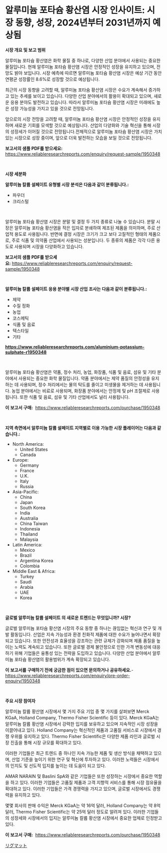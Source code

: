 <p><h1>알루미늄 포타슘 황산염 시장 인사이트: 시장 동향, 성장, 2024년부터 2031년까지 예상됨</h1></p><p><strong>시장 개요 및 보고 범위</strong></p>
<p><p>알루미늄 포타슘 황산염은 화학 물질 중 하나로, 다양한 산업 분야에서 사용되는 중요한 물질입니다. 현재 알루미늄 포타슘 황산염 시장은 안정적인 성장을 유지하고 있으며, 전망도 밝아 보입니다. 시장 예측에 따르면 알루미늄 포타슘 황산염 시장은 예상 기간 동안 연평균 성장률인 8.6%로 성장할 것으로 예상됩니다. </p><p>최근의 시장 동향을 고려할 때, 알루미늄 포타슘 황산염 시장은 수요가 계속해서 증가하고 있는 추세를 보이고 있습니다. 다양한 산업 분야에서의 활용이 확대되고 있으며, 새로운 응용 분야도 발전하고 있습니다. 따라서 알루미늄 포타슘 황산염 시장은 미래에도 높은 성장 가능성을 가지고 있을 것으로 전망됩니다.</p><p>앞으로의 시장 전망을 고려할 때, 알루미늄 포타슘 황산염 시장은 안정적인 성장을 유지하며 새로운 기회를 모색할 것으로 예상됩니다. 산업의 다양화와 기술 혁신을 통해 시장의 성장세가 이어질 것으로 전망됩니다.전체적으로 알루미늄 포타슘 황산염 시장은 가치 있는 시장으로 성장 중이며, 앞으로 더욱 발전하는 모습을 보일 것으로 전망됩니다.</p></p>
<p><strong>보고서의 샘플 PDF를 받으세요:</strong> <a href="https://www.reliableresearchreports.com/enquiry/request-sample/1950348">https://www.reliableresearchreports.com/enquiry/request-sample/1950348</a></p>
<p>&nbsp;</p>
<p><strong>시장 세분화</strong></p>
<p><strong>알루미늄 칼륨 설페이트 유형별 시장 분석은 다음과 같이 분류됩니다.:</strong></p>
<p><ul><li>파우더</li><li>크리스털</li></ul></p>
<p>&nbsp;</p>
<p><p>알루미늄 포타슘 황산염 시장은 분말 및 결정 두 가지 종류로 나눌 수 있습니다. 분말 시장은 알루미늄 포타슘 황산염을 작은 입자로 분쇄하여 제조된 제품을 의미하며, 주로 산업적 용도로 사용됩니다. 반면에 결정 시장은 크기가 크고 보다 고질적인 형태의 제품으로, 주로 식품 및 의약품 산업에서 사용되는 성분입니다. 두 종류의 제품은 각각 다른 용도로 사용되며 시장을 다양화하고 있습니다.</p></p>
<p><strong>보고서의 샘플 PDF를 받으세요:</strong>&nbsp;<a href="https://www.reliableresearchreports.com/enquiry/request-sample/1950348">https://www.reliableresearchreports.com/enquiry/request-sample/1950348</a></p>
<p>&nbsp;</p>
<p><strong> 알루미늄 칼륨 설페이트 응용 분야별 시장 산업 조사는 다음과 같이 분류됩니다.:</strong></p>
<p><ul><li>제약</li><li>수질 정화</li><li>농업</li><li>코스메틱</li><li>식품 및 음료</li><li>텍스타일</li><li>기타</li></ul></p>
<p><strong><a href="https://www.reliableresearchreports.com/aluminium-potassium-sulphate-r1950348">https://www.reliableresearchreports.com/aluminium-potassium-sulphate-r1950348</a></strong></p>
<p>&nbsp;</p>
<p><p>알루미늄 포타슘 황산염은 약품, 정수 처리, 농업, 화장품, 식품 및 음료, 섬유 및 기타 분야에서 사용되는 중요한 화학 물질입니다. 약품 분야에서는 제약 품질의 안정성을 유지하는 데 사용되며, 정수 처리에서는 물의 탁도를 줄이고 미생물을 제거하는 데 사용됩니다. 농업 분야에서는 비료로 사용되며, 화장품 분야에서는 안정제 및 pH 조절제로 사용됩니다. 또한 식품 및 음료, 섬유 및 기타 산업에서도 널리 사용됩니다.</p></p>
<p><strong>이 보고서 구매:</strong>&nbsp; <a href="https://www.reliableresearchreports.com/purchase/1950348">https://www.reliableresearchreports.com/purchase/1950348</a></p>
<p>&nbsp;</p>
<p><strong>지역 측면에서 알루미늄 칼륨 설페이트 지역별로 이용 가능한 시장 플레이어는 다음과 같습니다.:</strong></p>
<p><ul>
    <li>
        North America:
        <ul>
            <li>United States</li>
            <li>Canada</li>
        </ul>
    </li>
    <li>
        Europe:
        <ul>
            <li>Germany</li>
            <li>France</li>
            <li>U.K.</li>
            <li>Italy</li>
            <li>Russia</li>
        </ul>
    </li>
    <li>
        Asia-Pacific:
        <ul>
            <li>China</li>
            <li>Japan</li>
            <li>South Korea</li>
            <li>India</li>
            <li>Australia</li>
            <li>China Taiwan</li>
            <li>Indonesia</li>
            <li>Thailand</li>
            <li>Malaysia</li>
        </ul>
    </li>
    <li>
        Latin America:
        <ul>
            <li>Mexico</li>
            <li>Brazil</li>
            <li>Argentina Korea</li>
            <li>Colombia</li>
        </ul>
    </li>
    <li>
        Middle East & Africa:
        <ul>
            <li>Turkey</li>
            <li>Saudi</li>
            <li>Arabia</li>
            <li>UAE</li>
            <li>Korea</li>
        </ul>
    </li>
    </ul></p>
<p>&nbsp;</p>
<p><strong>글로벌 알루미늄 칼륨 설페이트 의 새로운 트렌드는 무엇입니까? 시장?</strong></p>
<p><p>글로벌 알루미늄 포타슘 황산염 시장의 주요 동향 중 하나는 끊임없는 혁신과 연구 및 개발 활동입니다. 산업은 지속 가능성과 환경 친화적 제품에 대한 수요가 늘어나면서 확장되고 있습니다. 또한 안전성과 효율성을 강조하는 관련 규제가 강화되며 제품 품질을 높이는 노력도 계속되고 있습니다. 또한 글로벌 경제 불안정으로 인한 가격 변동성에 대응하기 위해 기업들은 융통성 있는 전략을 도입하고 있습니다. 다양한 산업 분야에서 알루미늄 포타슘 황산염의 활용범위가 계속 확장되고 있습니다.</p></p>
<p><strong>이 보고서를 구매하기 전에 궁금한 점이 있으면 문의하거나 공유하세요.</strong>- <a href="https://www.reliableresearchreports.com/enquiry/pre-order-enquiry/1950348">https://www.reliableresearchreports.com/enquiry/pre-order-enquiry/1950348</a></p>
<p>&nbsp;</p>
<p><strong>주요 시장 참여자</strong></p>
<p><p>알루미늄 칼륨 황산염 시장에서 몇 가지 주요 기업 중 몇 가지를 살펴보면 Merck KGaA, Holland Company, Thermo Fisher Scientific 등이 있다. Merck KGaA는 알루미늄 칼륨 황산염 시장에서 강력한 입지를 보유하고 있으며 지속적인 시장 성장을 이끌어내고 있다. Holland Company는 혁신적인 제품과 고품질 서비스로 시장에서 경쟁 우위를 유지하고 있다. Thermo Fisher Scientific은 다양한 제품 라인과 글로벌 시장 진출을 통해 시장 규모를 확대하고 있다.</p><p>이러한 기업들은 최근 트렌드 중 하나인 지속 가능한 제품 및 생산 방식을 채택하고 있으며, 산업 기준을 높이기 위한 연구 및 혁신에 투자하고 있다. 이러한 노력들은 시장에서의 인지도 및 선도적 입지를 높이는 데 도움이 되고 있다.</p><p>AMAR NARAIN 및 Baslini SpA와 같은 기업들은 또한 성장하는 시장에서 중요한 역할을 하고 있다. 이러한 기업들은 고품질 제품과 고객 지향적 서비스를 통해 시장 점유율을 확대하고 있다. 이러한 기업들은 가격 경쟁력을 가지고 있으며, 글로벌 시장에서도 경쟁력을 유지하고 있다.</p><p>몇몇 회사의 판매 수익은 Merck KGaA는 약 16억 달러, Holland Company는 약 8억 달러, Thermo Fisher Scientific는 약 25억 달러 정도로 알려져 있다. 이러한 기업들의 성장세와 시장에서의 입지는 알루미늄 칼륨 황산염 시장에서 중요한 업체로 인정받고 있다.</p></p>
<p><strong>이 보고서 구매:</strong>&nbsp;&nbsp;<a href="https://www.reliableresearchreports.com/purchase/1950348">https://www.reliableresearchreports.com/purchase/1950348</a></p>
<p><p><a href="https://github.com/zoetazuur/Market-Research-Report-List-1/blob/main/410969021862.md">リグマット</a></p></p>